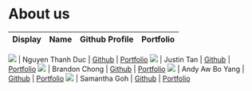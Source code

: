 # About us

Display | Name | Github Profile | Portfolio 
--------|:----:|:--------------:|:---------:

![](https://via.placeholder.com/100.png?text=Photo) | Nguyen Thanh Duc | [Github](https://github.com/thanhduc2000) | [Portfolio](team/thanhduc2000.md)
![](https://via.placeholder.com/100.png?text=Photo) | Justin Tan | [Github](https://github.com/JustinnT) | [Portfolio](team/justinnt.md)
![](https://via.placeholder.com/100.png?text=Photo) | Brandon Chong | [Github](https://github.com/brandoncjh) | [Portfolio](team/brandoncjh.md)
![](https://via.placeholder.com/100.png?text=Photo) | Andy Aw Bo Yang | [Github](https://github.com/andy-aw-why) | [Portfolio](team/andy-aw-why.md)
![](https://via.placeholder.com/100.png?text=Photo) | Samantha Goh | [Github](https://github.com/yukilite) | [Portfolio](team/yukilite.md)

    
